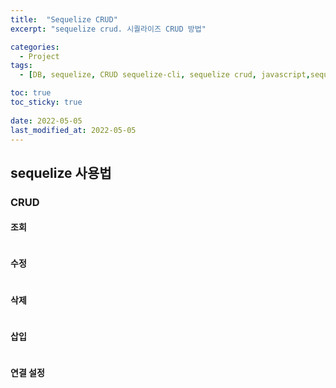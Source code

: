 ```yaml
---
title:  "Sequelize CRUD"
excerpt: "sequelize crud. 시퀄라이즈 CRUD 방법"

categories:
  - Project
tags:
  - [DB, sequelize, CRUD sequelize-cli, sequelize crud, javascript,sequelize 사용법, sequelize 삽입, sequelize 수정, sequelize 삭제, sequelize 수정]

toc: true
toc_sticky: true
 
date: 2022-05-05
last_modified_at: 2022-05-05
---
```


## sequelize 사용법

### CRUD

#### 조회
```javascript

```
#### 수정
```javascript

```
#### 삭제
```javascript

```
#### 삽입
```javascript

```

#### 연결 설정